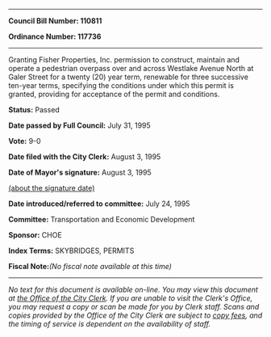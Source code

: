 

********

**Council Bill Number: 110811**
   
**Ordinance Number: 117736**
********

 Granting Fisher Properties, Inc. permission to construct, maintain and operate a pedestrian overpass over and across Westlake Avenue North at Galer Street for a twenty (20) year term, renewable for three successive ten-year terms, specifying the conditions under which this permit is granted, providing for acceptance of the permit and conditions.

**Status:** Passed
   
**Date passed by Full Council:** July 31, 1995
   
**Vote:** 9-0
   
**Date filed with the City Clerk:** August 3, 1995
   
**Date of Mayor's signature:** August 3, 1995
   
[(about the signature date)](/~public/approvaldate.htm)
   
   
   
**Date introduced/referred to committee:** July 24, 1995
   
**Committee:** Transportation and Economic Development
   
**Sponsor:** CHOE
   
   
**Index Terms:** SKYBRIDGES, PERMITS

**Fiscal Note:**_(No fiscal note available at this time)_
********

_No text for this document is available on-line. You may view this document at [the Office of the City Clerk](http://www.seattle.gov/leg/clerk/contactUs.htm). If you are unable to visit the Clerk's Office, you may request a copy or scan be made for you by Clerk staff. Scans and copies provided by the Office of the City Clerk are subject to [copy fees](http://clerk.seattle.gov/~public/clerkfees.htm), and the timing of service is dependent on the availability of staff._

